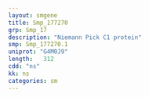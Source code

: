 ```yaml
---
layout: smgene
title: Smp_177270
grp: Smp_17
description: "Niemann Pick C1 protein"
smp: Smp_177270.1
uniprot: "G4M0J9"
length:   312
cdd: "ns"
kk: ns
categories: sm
---
```

